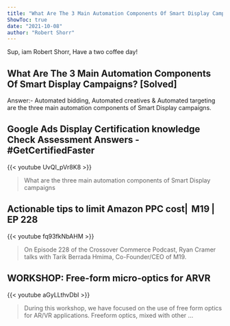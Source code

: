 ```yaml
---
title: "What Are The 3 Main Automation Components Of Smart Display Campaigns? [Solved]"
ShowToc: true 
date: "2021-10-08"
author: "Robert Shorr" 
---
```


Sup, iam Robert Shorr, Have a two coffee day!
## What Are The 3 Main Automation Components Of Smart Display Campaigns? [Solved]
 Answer:- Automated bidding, Automated creatives & Automated targeting are the three main automation components of Smart Display campaigns.

## Google Ads Display Certification knowledge Check Assessment Answers -  #GetCertifiedFaster
{{< youtube UvQI_pVr8K8 >}}
>What are the three main automation components of Smart Display campaigns

## Actionable tips to limit Amazon PPC cost⎜ M19 ⎜ EP 228
{{< youtube fq93fkNbAHM >}}
>On Episode 228 of the Crossover Commerce Podcast, Ryan Cramer talks with Tarik Berrada Hmima, Co-Founder/CEO of M19.

## WORKSHOP: Free-form micro-optics for ARVR
{{< youtube aGyLLthvDbI >}}
>During this workshop, we have focused on the use of free form optics for AR/VR applications. Freeform optics, mixed with other ...

